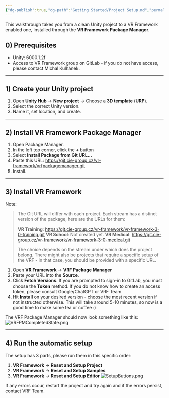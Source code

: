 ```yaml
---
{"dg-publish":true,"dg-path":"Getting Started/Project Setup.md","permalink":"/getting-started/project-setup/","noteIcon":""}
---
```


This walkthrough takes you from a clean Unity project to a VR Framework enabled one, installed through the **VR Framework Package Manager**.

## 0) Prerequisites

- Unity: 6000.1.2f
- Access to VR Framework group on GitLab - if you do not have access, please contact Michal Kulhánek.
---
## 1) Create your Unity project

1. Open **Unity Hub** → **New project** → Choose a **3D template** (**URP**).
2. Select the correct Unity version.
3. Name it, set location, and create.
---
## 2) Install VR Framework Package Manager

1. Open Package Manager.
2. In the left top corner, click the **+** button
3. Select **Install Package from Git URL...**
4. Paste this URL: https://git.cie-group.cz/vr-framework/vrfpackagemanager.git
5. Install.
---
## 3) Install VR Framework

Note: 
>The Git URL will differ with each project. Each stream has a distinct version of the package, here are the URLs for them:
> 
>**VR Training**: https://git.cie-group.cz/vr-framework/vr-framework-3-0-training.git
>**VR School**: Not created yet.
>**VR Medical**: https://git.cie-group.cz/vr-framework/vr-framework-3-0-medical.git
>
>The choice depends on the stream under which does the project belong. There might also be projects that require a specific setup of the VRF - in that case, you should be provided with a specific URL. 

1. Open **VR Framework** → **VRF Package Manager**
2. Paste your URL into the **Source**. 
3. Click **Fetch Versions**.
	If you are prompted to sign-in to GitLab, you must choose the **Token** method. If you do not know how to create an access token, please consult Google/ChatGPT or VRF Team.
4. Hit **Install** on your desired version - choose the most recent version if not instructed otherwise.
	This will take around 5-10 minutes, so now is a good time to make some tea or coffee :) 

The VRF Package Manager should now look something like this: 
![VRFPMCompletedState.png](/img/user/img/VRFPMCompletedState.png)

---
## 4) Run the automatic setup

The setup has 3 parts, please run them in this specific order:
1. **VR Framework** → **Reset and Setup Project**
2. **VR Framework** → **Reset and Setup Samples**
3. **VR Framework** → **Reset and Setup Editor**
![SetupButtons.png](/img/user/img/SetupButtons.png)

If any errors occur, restart the project and try again and if the errors persist, contact VRF Team.
